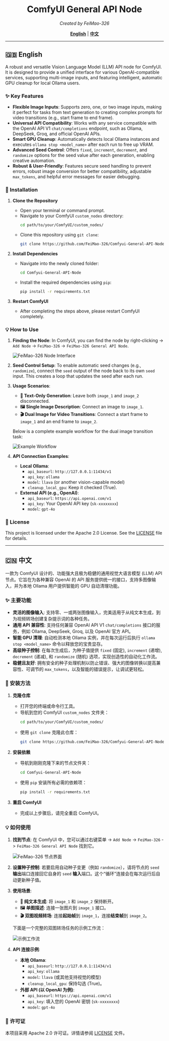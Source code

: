 <div align="center">

# ComfyUI General API Node
*Created by FeiMao-326*

[**English**](#english) | [**中文**](#chinese)

</div>

---
<a name="english"></a>

## 🇬🇧 English

A robust and versatile Vision Language Model (LLM) API node for ComfyUI. It is designed to provide a unified interface for various OpenAI-compatible services, supporting multi-image inputs, and featuring intelligent, automatic GPU cleanup for local Ollama users.

### ✨ Key Features

-   **Flexible Image Inputs**: Supports zero, one, or two image inputs, making it perfect for tasks from text generation to creating complex prompts for video transitions (e.g., start frame to end frame).
-   **Universal API Compatibility**: Works with any service compatible with the OpenAI API V1 `chat/completions` endpoint, such as Ollama, DeepSeek, Groq, and official OpenAI APIs.
-   **Smart GPU Cleanup**: Automatically detects local Ollama instances and executes `ollama stop <model_name>` after each run to free up VRAM.
-   **Advanced Seed Control**: Offers `fixed`, `increment`, `decrement`, and `randomize` options for the seed value after each generation, enabling creative automation.
-   **Robust & User-Friendly**: Features secure seed handling to prevent errors, robust image conversion for better compatibility, adjustable `max_tokens`, and helpful error messages for easier debugging.

### 🔧 Installation

1.  **Clone the Repository**
    -   Open your terminal or command prompt.
    -   Navigate to your ComfyUI `custom_nodes` directory:
        ```bash
        cd path/to/your/ComfyUI/custom_nodes/
        ```
    -   Clone this repository using `git clone`:
        ```bash
        git clone https://github.com/FeiMao-326/Comfyui-General-API-Node.git
        ```

2.  **Install Dependencies**
    -   Navigate into the newly cloned folder:
        ```bash
        cd Comfyui-General-API-Node
        ```
    -   Install the required dependencies using `pip`:
        ```bash
        pip install -r requirements.txt
        ```

3.  **Restart ComfyUI**
    -   After completing the steps above, please restart ComfyUI completely.

### 💡 How to Use

1.  **Finding the Node**: In ComfyUI, you can find the node by right-clicking -> `Add Node` -> `FeiMao-326` -> `FeiMao-326 General API Node`.

    ![FeiMao-326 Node Interface](./assets/node_interface.png)

2.  **Seed Control Setup**: To enable automatic seed changes (e.g., `randomize`), connect the `seed` output of the node back to its own `seed` input. This creates a loop that updates the seed after each run.

3.  **Usage Scenarios**:
    -   **📝 Text-Only Generation**: Leave both `image_1` and `image_2` disconnected.
    -   **🖼️ Single Image Description**: Connect an image to `image_1`.
    -   **🎬 Dual Image for Video Transitions**: Connect a start frame to `image_1` and an end frame to `image_2`.

    Below is a complete example workflow for the dual image transition task:

    ![Example Workflow](./assets/workflow_example.png)

4.  **API Connection Examples**:
    -   **Local Ollama**:
        -   `api_baseurl`: `http://127.0.0.1:11434/v1`
        -   `api_key`: `ollama`
        -   `model`: `llava` (or another vision-capable model)
        -   `cleanup_local_gpu`: Keep it checked (True).
    -   **External API (e.g., OpenAI)**:
        -   `api_baseurl`: `https://api.openai.com/v1`
        -   `api_key`: Your OpenAI API key (`sk-xxxxxxxx`)
        -   `model`: `gpt-4o`

### 📜 License

This project is licensed under the Apache 2.0 License. See the [LICENSE](LICENSE) file for details.

---
<a name="chinese"></a>

## 🇨🇳 中文

一款为 ComfyUI 设计的、功能强大且极为稳健的通用视觉大语言模型 (LLM) API 节点。它旨在为各种兼容 OpenAI 的 API 服务提供统一的接口，支持多图像输入，并为本地 Ollama 用户提供智能的 GPU 自动清理功能。

### ✨ 主要功能

-   **灵活的图像输入**: 支持零、一或两张图像输入，完美适用于从纯文本生成，到为视频转场创建复杂提示词的各种任务。
-   **通用 API 兼容性**: 支持任何兼容 OpenAI API V1 `chat/completions` 接口的服务，例如 Ollama, DeepSeek, Groq, 以及 OpenAI 官方 API。
-   **智能 GPU 清理**: 自动检测本地 Ollama 实例，并在每次运行后执行 `ollama stop <model_name>` 命令以释放您的宝贵显存。
-   **高级种子控制**: 在每次生成后，为种子值提供 `fixed` (固定), `increment` (递增), `decrement` (递减), 和 `randomize` (随机) 选项，实现创造性的自动化工作流。
-   **稳健且友好**: 拥有安全的种子处理机制以防止错误、强大的图像转换以提高兼容性、可调节的 `max_tokens`，以及智能的错误提示，让调试更轻松。

### 🔧 安装方法

1.  **克隆仓库**
    -   打开您的终端或命令行工具。
    -   导航到您的 ComfyUI `custom_nodes` 文件夹：
        ```bash
        cd path/to/your/ComfyUI/custom_nodes/
        ```
    -   使用 `git clone` 克隆此仓库：
        ```bash
        git clone https://github.com/FeiMao-326/Comfyui-General-API-Node.git
        ```

2.  **安装依赖**
    -   导航到刚刚克隆下来的节点文件夹：
        ```bash
        cd Comfyui-General-API-Node
        ```
    -   使用 `pip` 安装所有必需的依赖项：
        ```bash
        pip install -r requirements.txt
        ```

3.  **重启 ComfyUI**
    -   完成以上步骤后，请完全重启 ComfyUI。

### 💡 如何使用

1.  **找到节点**: 在 ComfyUI 中，您可以通过右键菜单 -> `Add Node` -> `FeiMao-326` -> `FeiMao-326 General API Node` 找到它。

    ![FeiMao-326 节点界面](./assets/node_interface.png)

2.  **设置种子控制**: 若要启用自动种子变更（例如 `randomize`），请将节点的 `seed` **输出**端口连接回它自身的 `seed` **输入**端口。这个“循环”连接会在每次运行后自动更新种子值。

3.  **使用场景**:
    -   **📝 纯文本生成**: 将 `image_1` 和 `image_2` 保持断开。
    -   **🖼️ 单图描述**: 连接一张图片到 `image_1` 接口。
    -   **🎬 双图视频转场**: 连接**起始帧**到 `image_1`，连接**结束帧**到 `image_2`。

    下面是一个完整的双图转场任务的示例工作流：

    ![示例工作流](./assets/workflow_example.png)

4.  **API 连接示例**:
    -   **本地 Ollama**:
        -   `api_baseurl`: `http://127.0.0.1:11434/v1`
        -   `api_key`: `ollama`
        -   `model`: `llava` (或其他支持视觉的模型)
        -   `cleanup_local_gpu`: 保持勾选 (True)。
    -   **外部 API (以 OpenAI 为例)**:
        -   `api_baseurl`: `https://api.openai.com/v1`
        -   `api_key`: 填入您的 OpenAI 密钥 (`sk-xxxxxxxx`)
        -   `model`: `gpt-4o`

### 📜 许可证

本项目采用 Apache 2.0 许可证。详情请参阅 [LICENSE](LICENSE) 文件。
